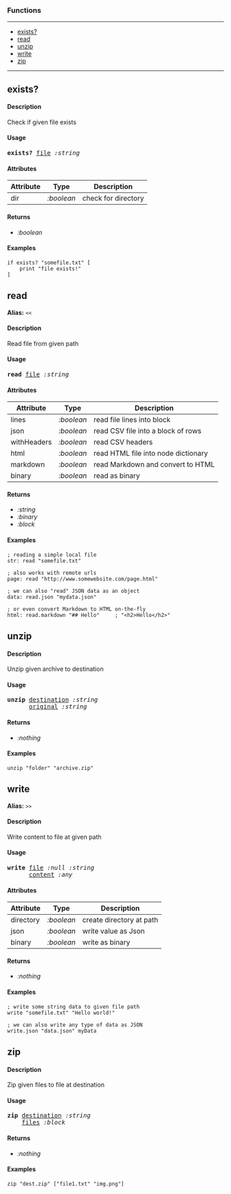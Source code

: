 ### Functions

---

<!--ts-->
   * [exists?](#exists?)
   * [read](#read)
   * [unzip](#unzip)
   * [write](#write)
   * [zip](#zip)
<!--te-->

---


## exists?

#### Description

Check if given file exists

#### Usage

<pre>
<b>exists?</b> <ins>file</ins> <i>:string</i>
</pre>
#### Attributes

|Attribute|Type|Description|
|---|---|---|
|dir|<i>:boolean</i>|check for directory|

#### Returns

- *:boolean*

#### Examples

```red
if exists? "somefile.txt" [ 
    print "file exists!" 
]
```

## read

**Alias:** `<<`

#### Description

Read file from given path

#### Usage

<pre>
<b>read</b> <ins>file</ins> <i>:string</i>
</pre>
#### Attributes

|Attribute|Type|Description|
|---|---|---|
|lines|<i>:boolean</i>|read file lines into block|
|json|<i>:boolean</i>|read CSV file into a block of rows|
|withHeaders|<i>:boolean</i>|read CSV headers|
|html|<i>:boolean</i>|read HTML file into node dictionary|
|markdown|<i>:boolean</i>|read Markdown and convert to HTML|
|binary|<i>:boolean</i>|read as binary|

#### Returns

- *:string*
- *:binary*
- *:block*

#### Examples

```red
; reading a simple local file
str: read "somefile.txt"

; also works with remote urls
page: read "http://www.somewebsite.com/page.html"

; we can also "read" JSON data as an object
data: read.json "mydata.json"

; or even convert Markdown to HTML on-the-fly
html: read.markdown "## Hello"     ; "<h2>Hello</h2>"
```

## unzip

#### Description

Unzip given archive to destination

#### Usage

<pre>
<b>unzip</b> <ins>destination</ins> <i>:string</i>
      <ins>original</ins> <i>:string</i>
</pre>

#### Returns

- *:nothing*

#### Examples

```red
unzip "folder" "archive.zip"
```

## write

**Alias:** `>>`

#### Description

Write content to file at given path

#### Usage

<pre>
<b>write</b> <ins>file</ins> <i>:null</i> <i>:string</i>
      <ins>content</ins> <i>:any</i>
</pre>
#### Attributes

|Attribute|Type|Description|
|---|---|---|
|directory|<i>:boolean</i>|create directory at path|
|json|<i>:boolean</i>|write value as Json|
|binary|<i>:boolean</i>|write as binary|

#### Returns

- *:nothing*

#### Examples

```red
; write some string data to given file path
write "somefile.txt" "Hello world!"

; we can also write any type of data as JSON
write.json "data.json" myData
```

## zip

#### Description

Zip given files to file at destination

#### Usage

<pre>
<b>zip</b> <ins>destination</ins> <i>:string</i>
    <ins>files</ins> <i>:block</i>
</pre>

#### Returns

- *:nothing*

#### Examples

```red
zip "dest.zip" ["file1.txt" "img.png"]
```